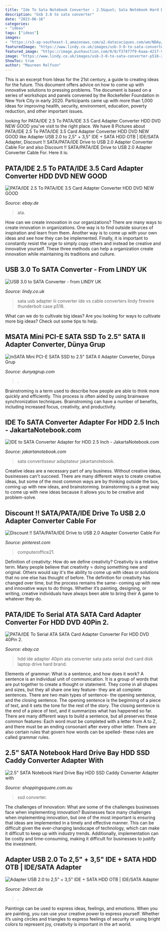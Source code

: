 ```yaml
---
title: "Ide To Sata Notebook Converter - 2.5&quot; Sata Notebook Hard Drive Bay Hdd Ssd Caddy Converter Adapter With"
description: "Usb 3.0 to sata converter"
date: "2023-06-16"
categories:
- "ideas"
tags: ["ideas"]
images:
- "https://s3-ap-southeast-1.amazonaws.com/a2.datacaciques.com/wm/NDAy/778686960/1492622926.jpg"
featuredImage: "https://www.lindy.co.uk/images/usb-3-0-to-sata-converter-p518-2583_zoom.jpg"
featured_image: "https://image.pushauction.com/0/0/f37477f9-6aaa-4217-9548-c36e3e397539/0631a341-c1b2-4d59-9ffe-df7858bf728d.jpg"
image: "https://www.lindy.co.uk/images/usb-3-0-to-sata-converter-p518-2583_zoom.jpg"
ShowToc: true
author: "Maureen Rolfson"
---
```



This is an excerpt from Ideas for the 21st century, a guide to creating ideas for the future. This document offers advice on how to come up with innovative solutions to pressing problems. The document is based on a series of workshops and panels convened by the Rockefeller Foundation in New York City in early 2020. Participants came up with more than 1,000 ideas for improving health, security, environment, education, poverty reduction, and other important issues.

	

		
looking for PATA/IDE 2.5 To PATA/IDE 3.5 Card Adapter Converter HDD DVD NEW GOOD you've visit to the right place. We have 8 Pictures about PATA/IDE 2.5 To PATA/IDE 3.5 Card Adapter Converter HDD DVD NEW GOOD like Adapter USB 2.0 to 2,5&quot; + 3,5&quot; IDE + SATA HDD OTB | IDE/SATA Adapter, Discount !! SATA/PATA/IDE Drive to USB 2.0 Adapter Converter Cable For and also Discount !! SATA/PATA/IDE Drive to USB 2.0 Adapter Converter Cable For. Here it is:
		
    
## PATA/IDE 2.5 To PATA/IDE 3.5 Card Adapter Converter HDD DVD NEW GOOD

<img loading=lazy src="https://image.pushauction.com/0/0/f37477f9-6aaa-4217-9548-c36e3e397539/0631a341-c1b2-4d59-9ffe-df7858bf728d.jpg" onerror="this.onerror=null;this.src='https://tse4.mm.bing.net/th?id=OIP.DM4ml43cpwFNJZoSmgqTEAHaHa&amp;pid=15.1';" alt="PATA/IDE 2.5 To PATA/IDE 3.5 Card Adapter Converter HDD DVD NEW GOOD">

_Source: ebay.de_

>ata. 

	

How can we create innovation in our organizations?
There are many ways to create innovation in organizations. One way is to find outside sources of inspiration and learn from them. Another way is to come up with your own ideas and see how they can be implemented. Finally, it is important to constantly resist the urge to simply copy others and instead be creative and innovative yourself. These three methods can help a organization create innovation while maintaining its traditions and culture.

    
## USB 3.0 To SATA Converter - From LINDY UK

<img loading=lazy src="https://www.lindy.co.uk/images/usb-3-0-to-sata-converter-p518-2583_zoom.jpg" onerror="this.onerror=null;this.src='https://tse4.mm.bing.net/th?id=OIP.-Z2cYEAYtSPGYx662Zf52wHaHa&amp;pid=15.1';" alt="USB 3.0 to SATA Converter - from LINDY UK">

_Source: lindy.co.uk_

>sata usb adapter iii converter ide vs cable converters lindy firewire thunderbolt case p518. 

	

What can we do to cultivate big ideas?
Are you looking for ways to cultivate more big ideas? Check out some tips to help.

    
## MSATA Mini PCI-E SATA SSD To 2.5&quot; SATA II Adapter Converter, Dünya Grup

<img loading=lazy src="https://d2ppxi7tog7c8h.cloudfront.net/images/detailed/318/mSATA_to_sata.jpg?t=1519459099" onerror="this.onerror=null;this.src='https://tse2.mm.bing.net/th?id=OIP.ALgod-yIo1G-o01U6wwLVAHaHa&amp;pid=15.1';" alt="mSATA Mini PCI-E SATA SSD to 2.5&quot; SATA II Adapter Converter, Dünya Grup">

_Source: dunyagrup.com_

>. 

	

Brainstroming is a term used to describe how people are able to think more quickly and efficiently. This process is often aided by using brainwave synchronization techniques. Brainstroming can have a number of benefits, including increased focus, creativity, and productivity.

    
## IDE To SATA Converter Adapter For HDD 2.5 Inch - JakartaNotebook.com

<img loading=lazy src="https://www.jakartanotebook.com/images/products/25/63/5056/1/ide-to-sata-converter-adapter-1.jpg" onerror="this.onerror=null;this.src='https://tse3.mm.bing.net/th?id=OIP.gZ4E_uEdXCykxg7HjyOaFgHaHa&amp;pid=15.1';" alt="IDE to SATA Converter Adapter for HDD 2.5 Inch - JakartaNotebook.com">

_Source: jakartanotebook.com_

>sata convertisseur adaptateur jakartanotebook. 

	

Creative ideas are a necessary part of any business. Without creative ideas, businesses can't succeed. There are many different ways to create creative ideas, but some of the most common ways are by thinking outside the box, coming up with new ideas, and brainstorming. brainstorming is a great way to come up with new ideas because it allows you to be creative and problem-solve.

    
## Discount !! SATA/PATA/IDE Drive To USB 2.0 Adapter Converter Cable For

<img loading=lazy src="https://i.pinimg.com/originals/e3/0f/92/e30f928dbace6c64de7d3859a80f1090.jpg" onerror="this.onerror=null;this.src='https://tse4.mm.bing.net/th?id=OIP.U94w4_cc-ODibb8SMufg-gHaEq&amp;pid=15.1';" alt="Discount !! SATA/PATA/IDE Drive to USB 2.0 Adapter Converter Cable For">

_Source: pinterest.com_

>computeroffice21. 

	

Definition of creativity: How do we define creativity?
Creativity is a relative term. Many people believe that creativity = doing something new and original. Others would say it's the ability to come up with ideas or solutions that no one else has thought of before. The definition for creativity has changed over time, but the process remains the same- coming up with new and innovative ways to do things. Whether it’s painting, designing, or writing, creative individuals have always been able to bring their A game to whatever they do.

    
## PATA/IDE To Serial ATA SATA Card Adapter Converter For HDD DVD 40Pin 2.

<img loading=lazy src="https://s3-ap-southeast-1.amazonaws.com/a2.datacaciques.com/wm/NDAy/778686960/1492622926.jpg" onerror="this.onerror=null;this.src='https://tse2.mm.bing.net/th?id=OIP.BNp6NZe-KXYnJOdB8w4GWwHaHa&amp;pid=15.1';" alt="PATA/IDE To Serial ATA SATA Card Adapter Converter For HDD DVD 40Pin 2.">

_Source: ebay.ca_

>hdd ide adapter 40pin ata converter sata pata serial dvd card disk laptop drive hard brand. 

	

Elements of grammar: What is a sentence, and how does it work?
A sentence is an individual unit of communication. It is a group of words that are put together to create a thought or statement. They come in all shapes and sizes, but they all share one key feature- they are all complete sentences. There are two main types of sentence- the opening sentence, and the closing sentence. The opening sentence is the beginning of a piece of text, and it sets the tone for the rest of the story. The closing sentence is the end of a piece of text, and it summarizes what has happened so far. There are many different ways to build a sentence, but all preserves these common features: Each word must be completed with a letter from A to Z, and there must be an ending consonant after every other letter. There are also certain rules that govern how words can be spelled- these rules are called grammar rules.

    
## 2.5&quot; SATA Notebook Hard Drive Bay HDD SSD Caddy Converter Adapter With

<img loading=lazy src="https://www.shoppingsquare.com.au/images/products/zds_bg/146809_3.jpg" onerror="this.onerror=null;this.src='https://tse1.mm.bing.net/th?id=OIP.2WaOF6CEmMFi7N0i58GmJAHaHa&amp;pid=15.1';" alt="2.5&quot; SATA Notebook Hard Drive Bay HDD SSD Caddy Converter Adapter with">

_Source: shoppingsquare.com.au_

>ssd converter. 

	

The challenges of Innovation: What are some of the challenges businesses face when implementing innovation?
Businesses face many challenges when implementing innovation, but one of the most important is ensuring that ideas are implemented in a timely and effective manner. This can be difficult given the ever-changing landscape of technology, which can make it difficult to keep up with industry trends. Additionally, implementation can be costly and time-consuming, making it difficult for businesses to justify the investment.

    
## Adapter USB 2.0 To 2,5&quot; + 3,5&quot; IDE + SATA HDD OTB | IDE/SATA Adapter

<img loading=lazy src="https://www.2direct.de/media/image/7c/5a/6a/AU0006C-77sGKtQ2NayZES.png" onerror="this.onerror=null;this.src='https://tse2.mm.bing.net/th?id=OIP.cOd3yz4jcb6-yKknW1OP_wHaHa&amp;pid=15.1';" alt="Adapter USB 2.0 to 2,5&quot; + 3,5&quot; IDE + SATA HDD OTB | IDE/SATA Adapter">

_Source: 2direct.de_

>. 

	

Paintings can be used to express ideas, feelings, and emotions.
When you are painting, you can use your creative power to express yourself. Whether it’s using circles and triangles to express feelings of security or using bright colors to represent joy, creativity is important in the art world.


